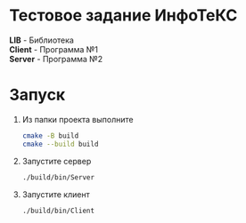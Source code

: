 # Тестовое задание ИнфоТеКС

**LIB** - Библиотека  
**Client** - Программа №1  
**Server** - Программа №2  

# Запуск

1. Из папки проекта выполните

    ```bash
    cmake -B build
    cmake --build build
    ```

2. Запустите сервер

    ```bash
    ./build/bin/Server
    ```

3. Запустите клиент

    ```bash
    ./build/bin/Client
    ```
